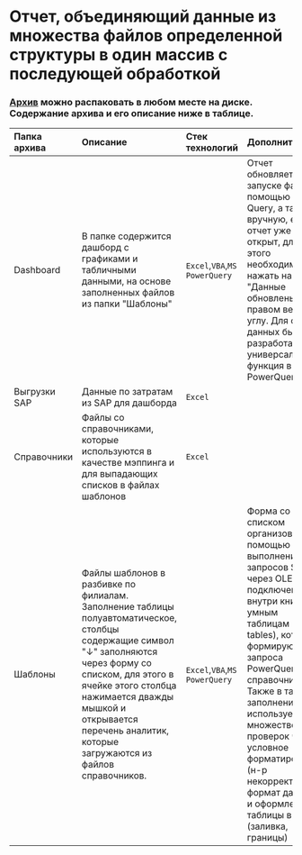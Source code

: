 # Отчет, объединяющий данные из множества файлов определенной структуры в один массив с последующей обработкой
### [Архив](https://github.com/alexanderzmv2/working_files/raw/main/4_consolidation_pq/4_consolidation.7z) можно распаковать в любом месте на диске. Содержание архива и его описание ниже в таблице.
| Папка архива | Описание | Стек технологий | Дополнительно | 
| :---------------------- | :---------------------- | :---------------------- | :---------------------- |
| Dashboard | В папке содержится дашборд с графиками и табличными данными, на основе заполненных файлов из папки "Шаблоны" | `Excel`,`VBA`,`MS PowerQuery` | Отчет обновляется при запуске файла с помощью Power Query, а также вручную, если отчет уже открыт, для этого необходимо нажать на текст "Данные обновлены: " в правом верхнем углу. Для сбора данных была разработана универсальная функция в PowerQuery. |
| Выгрузки SAP | Данные по затратам из SAP для дашборда | `Excel` | |
| Справочники | Файлы со справочниками, которые используются в качестве мэппинга и для выпадающих списков в файлах шаблонов | `Excel` | |
| Шаблоны | Файлы шаблонов в разбивке по филиалам. Заполнение таблицы полуавтоматическое, столбцы содержащие символ "↓" заполняются через форму со списком, для этого в ячейке этого столбца нажимается дважды мышкой и открывается перечень аналитик, которые загружаются из файлов справочников.  | `Excel`,`VBA`,`MS PowerQuery` | Форма со списком организована с помощью выполнения запросов SQL через OLEDB подключение внутри книги к умным таблицам (smart tables), которые формируются из запроса PowerQuery к справочникам. Также в таблице заполнения используется множество проверок через условное форматирование (н-р некорректный формат данных) и оформление таблицы в целом (заливка, границы) |
